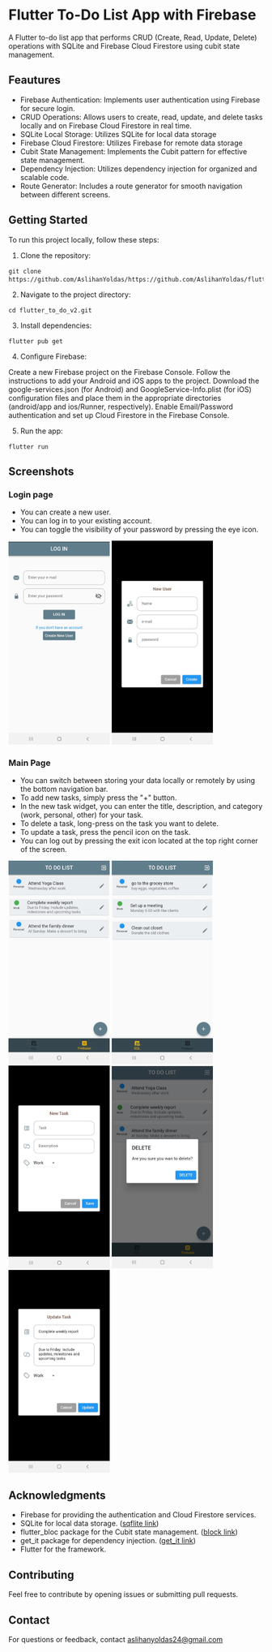 # Flutter To-Do List App with Firebase

A Flutter to-do list app that performs CRUD (Create, Read, Update, Delete) operations with SQLite and Firebase Cloud Firestore using cubit state management.

## Feautures
- Firebase Authentication: Implements user authentication using Firebase for secure login.
- CRUD Operations: Allows users to create, read, update, and delete tasks locally and on Firebase Cloud Firestore in real time.
- SQLite Local Storage: Utilizes SQLite for local data storage
- Firebase Cloud Firestore: Utilizes Firebase for remote data storage 
- Cubit State Management: Implements the Cubit pattern for effective state management.
- Dependency Injection: Utilizes dependency injection for organized and scalable code.
- Route Generator: Includes a route generator for smooth navigation between different screens.

## Getting Started
To run this project locally, follow these steps:

1. Clone the repository:
``` 
git clone https://github.com/AslihanYoldas/https://github.com/AslihanYoldas/flutter_to_do_v2.git
```
2. Navigate to the project directory:

```
cd flutter_to_do_v2.git
```
3. Install dependencies:
```
flutter pub get
```
4. Configure Firebase:

Create a new Firebase project on the Firebase Console.
Follow the instructions to add your Android and iOS apps to the project.
Download the google-services.json (for Android) and GoogleService-Info.plist (for iOS) configuration files and place them in the appropriate directories (android/app and ios/Runner, respectively).
Enable Email/Password authentication and set up Cloud Firestore in the Firebase Console.

5. Run the app:

``` 
flutter run
``` 

## Screenshots
### Login page 
- You can create a new user.
- You can log in to your existing account.
- You can toggle the visibility of your password by pressing the eye icon.
<p float="left">
<img src="screen_shots/login_page.jpeg" alt="login_page" width="200"/> 
<img src="screen_shots/create_user.jpeg" alt="create_user" width="200"/>
</p>

### Main Page
- You can switch between storing your data locally or remotely by using the bottom navigation bar.
- To add new tasks, simply press the "+" button.
- In the new task widget, you can enter the title, description, and category (work, personal, other) for your task.
- To delete a task, long-press on the task you want to delete.
- To update a task, press the pencil icon on the task.
- You can log out by pressing the exit icon located at the top right corner of the screen.

<p float="left">
<img src="screen_shots/firebase_main_page.jpeg" alt="firebase_main_page" width="200"/>
<img src="screen_shots/sql_main_page.jpeg" alt="sql_main_page" width="200"/>
<img src="screen_shots/new_task.jpeg" alt="new_task" width="200"/>
<img src="screen_shots/delete_task.jpeg" alt="delete_task" width="200"/>
<img src="screen_shots/update_task.jpeg" alt="update_task" width="200"/>
</p>


## Acknowledgments
- Firebase for providing the authentication and Cloud Firestore services.
- SQLite for local data storage. ([sqflite link](https://pub.dev/packages/sqflite))
- flutter_bloc package for the Cubit state management. ([block link](https://pub.dev/packages/flutter_bloc))
- get_it package for dependency injection. ([get_it link](https://pub.dev/packages/get_it))
- Flutter for the framework.

## Contributing
Feel free to contribute by opening issues or submitting pull requests. 

## Contact
For questions or feedback, contact aslihanyoldas24@gmail.com


